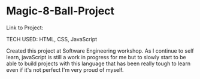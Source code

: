 # Magic-8-Ball-Project

Link to Project: 

TECH USED: HTML, CSS, JavaScript

Created this project at Software Engineering workshop. As I continue to self learn, javaScript is still a work in progress for me but to slowly start to be able to build projects with this language that has been really tough to learn even if it's not perfect I'm very proud of myself.

